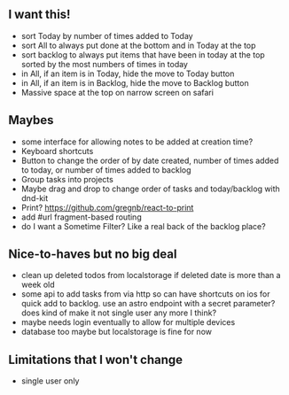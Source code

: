 ## I want this!

- sort Today by number of times added to Today
- sort All to always put done at the bottom and in Today at the top
- sort backlog to always put items that have  been in today at the top sorted by the most numbers of times in today
- in All, if an item is in Today, hide the move to Today button
- in All, if an item is in Backlog, hide the move to Backlog button
- Massive space at the top on narrow screen on safari

## Maybes
- some interface for allowing notes to be added at creation time?
- Keyboard shortcuts
- Button to change the order of by date created, number of times added to today, or number of times added to backlog
- Group tasks into projects
- Maybe drag and drop to change order of tasks and today/backlog with dnd-kit
- Print? <https://github.com/gregnb/react-to-print>
- add #url fragment-based routing
- do I want a Sometime Filter? Like a real back of the backlog place?

## Nice-to-haves but no big deal
- clean up deleted todos from localstorage if deleted date is more than a week old
- some api to add tasks from via http so can have shortcuts on ios for quick add to backlog. use an astro endpoint with a secret parameter? does kind of make it not single user any more I think?
- maybe needs login eventually to allow for multiple devices
- database too maybe but localstorage is fine for now

## Limitations that I won't change
- single user only

